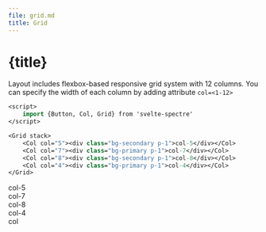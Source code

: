 ```yaml
---
file: grid.md
title: Grid
---
```


<script>
    import {Button, Col, Grid} from '$lib'
    import {media} from '../../../media'
</script>

# {title}

Layout includes flexbox-based responsive grid system with 12 columns. You can specify the width of each column by adding attribute `col=<1-12>`

```sv
<script>
    import {Button, Col, Grid} from 'svelte-spectre'
</script>

<Grid stack>
    <Col col="5"><div class="bg-secondary p-1">col-5</div></Col>
    <Col col="7"><div class="bg-primary p-1">col-7</div></Col>
    <Col col="8"><div class="bg-secondary p-1">col-8</div></Col>
    <Col col="4"><div class="bg-primary p-1">col-4</div></Col>
</Grid>
```

<Grid stack>
    <Col col="5"><div class="bg-secondary{$media.dark && '-darked'} p-1">col-5</div></Col>
    <Col col="7"><div class="bg-primary p-1">col-7</div></Col>
    <Col col="8"><div class="bg-secondary{$media.dark && '-darked'} p-1">col-8</div></Col>
    <Col col="4"><div class="bg-primary p-1">col-4</div></Col>
    <Col><div class="bg-secondary{$media.dark && '-darked'} p-1">col</div></Col>
</Grid>
